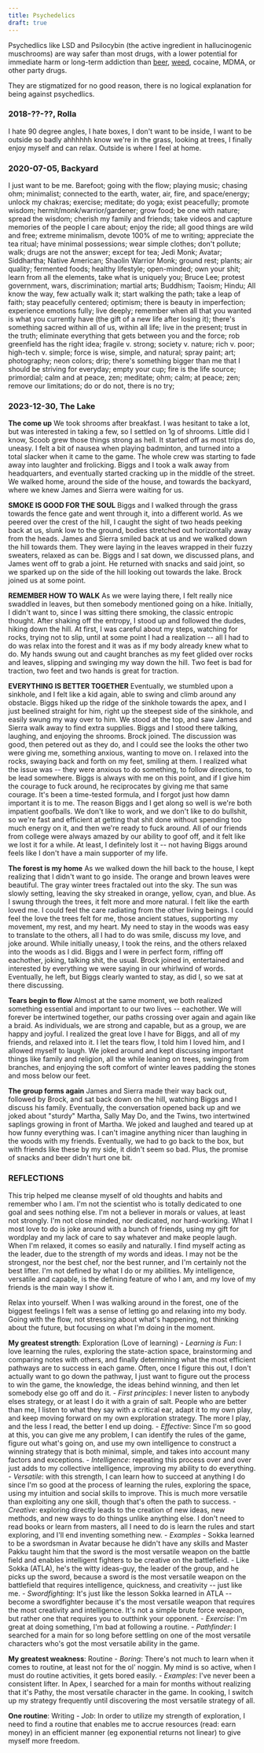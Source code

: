 ```yaml
---
title: Psychedelics
draft: true
---
```

Psychedlics like LSD and Psilocybin (the active ingredient in hallucinogenic muschrooms) are way safer than most drugs, with a lower potential for immediate harm or long-term addiction than [beer](/beer), [weed](weed.md), cocaine, MDMA, or other party drugs.

They are stigmatized for no good reason, there is no logical explanation for being against psychedlics.

### 2018-??-??, Rolla
I hate 90 degree angles, I hate boxes, I don't want to be inside, I want to be outside so badly ahhhhhh know we're in the grass, looking at trees, I finally enjoy myself and can relax. Outside is where I feel at home.

### 2020-07-05, Backyard
I just want to be me. Barefoot; going with the flow; playing music; chasing ohm; minimalist; connected to the earth, water, air, fire, and space/energy; unlock my chakras; exercise; meditate; do yoga; exist peacefully; promote wisdom; hermit/monk/warrior/gardener; grow food; be one with nature; spread the wisdom; cherish my family and friends; take videos and capture memories of the people I care about; enjoy the ride; all good things are wild and free; extreme minimalism, devote 100% of me to writing; appreciate the tea ritual; have minimal possessions; wear simple clothes; don't pollute; walk; drugs are not the answer; except for tea; Jedi Monk; Avatar; Siddhartha; Native American; Shaolin Warrior Monk; ground rest; plants; air quality; fermented foods; healthy lifestyle; open-minded; own your shit; learn from all the elements, take what is uniquely you; Bruce Lee; protest government, wars, discrimination; martial arts; Buddhism; Taoism; Hindu; All know the way, few actually walk it; start walking the path; take a leap of faith; stay peacefully centered; optimism; there is beauty in imperfection; experience emotions fully; live deeply; remember when all that you wanted is what you currently have (the gift of a new life after losing it); there's something sacred within all of us, within all life; live in the present; trust in the truth; eliminate everything that gets between you and the force; rob greenfield has the right idea; fragile v. strong; society v. nature; rich v. poor; high-tech v. simple; force is wise, simple, and natural; spray paint; art; photography; neon colors; drip; there's something bigger than me that I should be striving for everyday; empty your cup; fire is the life source; primordial; calm and at peace, zen; meditate; ohm; calm; at peace; zen; remove our limitations; do or do not, there is no try;

### 2023-12-30, The Lake

**The come up**
We took shrooms after breakfast. I was hesitant to take a lot, but was interested in taking a few, so I settled on 1g of shrooms. Little did I know, Scoob grew those things strong as hell. It started off as most trips do, uneasy. I felt a bit of nausea when playing badminton, and turned into a total slacker when it came to the game. The whole crew was starting to fade away into laughter and frolicking. Biggs and I took a walk away from headquarters, and eventually started cracking up in the middle of the street. We walked home, around the side of the house, and towards the backyard, where we knew James and Sierra were waiting for us. 

**SMOKE IS GOOD FOR THE SOUL**
Biggs and I walked through the grass towards the fence gate and went through it, into a different world. As we peered over the crest of the hill, I caught the sight of two heads peeking back at us, slunk low to the ground, bodies stretched out horizontally away from the heads. James and Sierra smiled back at us and we walked down the hill towards them. They were laying in the leaves wrapped in their fuzzy sweaters, relaxed as can be. Biggs and I sat down, we discussed plans, and James went off to grab a joint. He returned with snacks and said joint, so we sparked up on the side of the hill looking out towards the lake. Brock joined us at some point.

**REMEMBER HOW TO WALK**
As we were laying there, I felt really nice swaddled in leaves, but then somebody mentioned going on a hike. Initially, I didn't want to, since I was sitting there smoking, the classic entropic thought. After shaking off the entropy, I stood up and followed the dudes, hiking down the hill. At first, I was careful about my steps, watching for rocks, trying not to slip, until at some point I had a realization -- all I had to do was relax into the forest and it was as if my body already knew what to do. My hands swung out and caught branches as my feet glided over rocks and leaves, slipping and swinging my way down the hill. Two feet is bad for traction, two feet and two hands is great for traction.

**EVERYTHING IS BETTER TOGETHER**
Eventually, we stumbled upon a sinkhole, and I felt like a kid again, able to swing and climb around any obstacle. Biggs hiked up the ridge of the sinkhole towards the apex, and I just beelined straight for him, right up the steepest side of the sinkhole, and easily swung my way over to him. We stood at the top, and saw James and Sierra walk away to find extra supplies. Biggs and I stood there talking, laughing, and enjoying the shrooms. Brock joined. The discussion was good, then petered out as they do, and I could see the looks the other two were giving me, something anxious, wanting to move on. I relaxed into the rocks, swaying back and forth on my feet, smiling at them. I realized what the issue was -- they were anxious to do something, to follow directions, to be lead somewhere. Biggs is always with me on this point, and if I give him the courage to fuck around, he reciprocates by giving me that same courage. It's been a time-tested formula, and I forgot just how damn important it is to me. The reason Biggs and I get along so well is we're both impatient goofballs. We don't like to work, and we don't like to do bullshit, so we're fast and efficient at getting that shit done without spending too much energy on it, and then we're ready to fuck around. All of our friends from college were always amazed by our ability to goof off, and it felt like we lost it for a while. At least, I definitely lost it -- not having Biggs around feels like I don't have a main supporter of my life.

**The forest is my home**
As we walked down the hill back to the house, I kept realizing that I didn't want to go inside. The orange and brown leaves were beautiful. The gray winter trees fractaled out into the sky. The sun was slowly setting, leaving the sky streaked in orange, yellow, cyan, and blue. As I swung through the trees, it felt more and more natural. I felt like the earth loved me. I could feel the care radiating from the other living beings. I could feel the love the trees felt for me, those ancient statues, supporting my movement, my rest, and my heart. My need to stay in the woods was easy to translate to the others, all I had to do was smile, discuss my love, and joke around. While initially uneasy, I took the reins, and the others relaxed into the woods as I did. Biggs and I were in perfect form, riffing off eachother, joking, talking shit, the usual. Brock joined in, entertained and interested by everything we were saying in our whirlwind of words. Eventually, he left, but Biggs clearly wanted to stay, as did I, so we sat at there discussing.

**Tears begin to flow**
Almost at the same moment, we both realized something essential and important to our two lives -- eachother. We will forever be intertwined together, our paths crossing over again and again like a braid. As individuals, we are strong and capable, but as a group, we are happy and joyful. I realized the great love I have for Biggs, and all of my friends, and relaxed into it. I let the tears flow, I told him I loved him, and I allowed myself to laugh. We joked around and kept discussing important things like family and religion, all the while leaning on trees, swinging from branches, and enjoying the soft comfort of winter leaves padding the stones and moss below our feet.

**The group forms again**
James and Sierra made their way back out, followed by Brock, and sat back down on the hill, watching Biggs and I discuss his family. Eventually, the conversation opened back up and we joked about "sturdy" Martha, Sally May Do, and the Twins, two intertwined saplings growing in front of Martha. We joked and laughed and teared up at how funny everything was. I can't imagine anything nicer than laughing in the woods with my friends. Eventually, we had to go back to the box, but with friends like these by my side, it didn't seem so bad. Plus, the promise of snacks and beer didn't hurt one bit.

### REFLECTIONS
This trip helped me cleanse myself of old thoughts and habits and remember who I am. I'm not the scientist who is totally dedicated to one goal and sees nothing else. I'm not a believer in morals or values, at least not strongly. I'm not close minded, nor dedicated, nor hard-working. What I most love to do is joke around with a bunch of friends, using my gift for wordplay and my lack of care to say whatever and make people laugh. When I'm relaxed, it comes so easily and naturally. I find myself acting as the leader, due to the strength of my words and ideas. I may not be the strongest, nor the best chef, nor the best runner, and I'm certainly not the best lifter. I'm not defined by what I do or my abilities. My intelligence, versatile and capable, is the defining feature of who I am, and my love of my friends is the main way I show it. 

Relax into yourself. When I was walking around in the forest, one of the biggest feelings I felt was a sense of letting go and relaxing into my body. Going with the flow, not stressing about what's happening, not thinking about the future, but focusing on what I'm doing in the moment.

**My greatest strength**: Exploration (Love of learning)
	- *Learning is Fun*: I love learning the rules, exploring the state-action space, brainstorming and comparing notes with others, and finally determining what the most efficient pathways are to success in each game. Often, once I figure this out, I don't actually want to go down the pathway, I just want to figure out the process to win the game, the knowledge, the ideas behind winning, and then let somebody else go off and do it.
	- *First principles*: I never listen to anybody elses strategy, or at least I do it with a grain of salt. People who are better than me, I listen to what they say with a critical ear, adapt it to my own play, and keep moving forward on my own exploration strategy. The more I play, and the less I read, the better I end up doing.
	- *Effective*: Since I'm so good at this, you can give me any problem, I can identify the rules of the game, figure out what's going on, and use my own intelligence to construct a winning strategy that is both minimal, simple, and takes into account many factors and exceptions.
	- *Intelligence*: repeating this process over and over just adds to my collective intelligence, improving my ability to do everything.
	- *Versatile*: with this strength, I can learn how to succeed at anything I do since I'm so good at the process of learning the rules, exploring the space, using my intuition and social skills to improve. This is much more versatile than exploiting any one skill, though that's often the path to success.
	- *Creative*: exploring directly leads to the creation of new ideas, new methods, and new ways to do things unlike anything else. I don't need to read books or learn from masters, all I need to do is learn the rules and start exploring, and I'll end inventing something new.
	- *Examples*
		- Sokka learned to be a swordsman in Avatar because he didn't have any skills and Master Pakku taught him that the sword is the most versatile weapon on the battle field and enables intelligent fighters to be creative on the battlefield.
		- Like Sokka (ATLA), he's the witty ideas-guy, the leader of the group, and he picks up the sword, because a sword is the most versatile weapon on the battlefield that requires intelligence, quickness, and creativity -- just like me.
		- *Swordfighting*: It's just like the lesson Sokka learned in ATLA -- become a swordfighter because it's the most versatile weapon that requires the most creativity and intelligence. It's not a simple brute force weapon, but rather one that requires you to outthink your opponent.
		- *Exercise*: I'm great at doing something, I'm bad at following a routine.
		- *Pathfinder*: I searched for a main for so long before settling on one of the most versatile characters who's got the most versatile ability in the game.

**My greatest weakness**: Routine
	- *Boring*: There's not much to learn when it comes to routine, at least not for the ol' noggin. My mind is so active, when I must do routine activities, it gets bored easily.
	- *Examples*: I've never been a consistent lifter. In Apex, I searched for a main for months without realizing that it's Pathy, the most versatile character in the game. In cooking, I switch up my strategy frequently until discovering the most versatile strategy of all.

**One routine**: Writing
	- *Job*: In order to utilize my strength of exploration, I need to find a routine that enables me to accrue resources (read: earn money) in an efficient manner (eg exponential returns not linear) to give myself more freedom.
